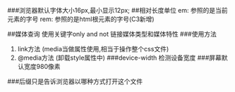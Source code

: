 ###浏览器默认字体大小16px,最小显示12px;
##相对长度单位
em: 参照的是当前元素的字号
rem: 参照的是html根元素的字号(C3新增)

##媒体查询
使用关键字only and not  链接媒体类型和媒体特性
###使用方法
1. link方法  (media当做属性使用,相当于操作整个css文件)
2. @media方法  (卸载style属性中)
###device-width  检测设备宽度
###屏幕默认宽度980像素

###后缀只是告诉浏览器以哪种方式打开这个文件